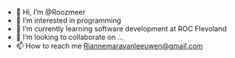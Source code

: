 - 👋 Hi, I’m @Roozmeer
- 👀 I’m interested in programming
- 🌱 I’m currently learning software development at ROC Flevoland
- 💞️ I’m looking to collaborate on ...
- 📫 How to reach me Riannemaravanleeuwen@gmail.com

<!---
Roozmeer/Roozmeer is a ✨ special ✨ repository because its `README.md` (this file) appears on your GitHub profile.
You can click the Preview link to take a look at your changes.
--->
